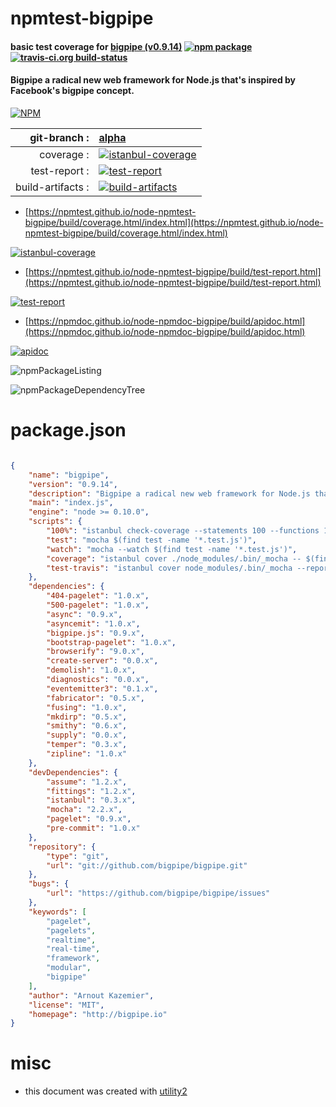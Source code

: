 # npmtest-bigpipe

#### basic test coverage for  [bigpipe (v0.9.14)](http://bigpipe.io)  [![npm package](https://img.shields.io/npm/v/npmtest-bigpipe.svg?style=flat-square)](https://www.npmjs.org/package/npmtest-bigpipe) [![travis-ci.org build-status](https://api.travis-ci.org/npmtest/node-npmtest-bigpipe.svg)](https://travis-ci.org/npmtest/node-npmtest-bigpipe)

#### Bigpipe a radical new web framework for Node.js that's inspired by Facebook's bigpipe concept.

[![NPM](https://nodei.co/npm/bigpipe.png?downloads=true&downloadRank=true&stars=true)](https://www.npmjs.com/package/bigpipe)

| git-branch : | [alpha](https://github.com/npmtest/node-npmtest-bigpipe/tree/alpha)|
|--:|:--|
| coverage : | [![istanbul-coverage](https://npmtest.github.io/node-npmtest-bigpipe/build/coverage.badge.svg)](https://npmtest.github.io/node-npmtest-bigpipe/build/coverage.html/index.html)|
| test-report : | [![test-report](https://npmtest.github.io/node-npmtest-bigpipe/build/test-report.badge.svg)](https://npmtest.github.io/node-npmtest-bigpipe/build/test-report.html)|
| build-artifacts : | [![build-artifacts](https://npmtest.github.io/node-npmtest-bigpipe/glyphicons_144_folder_open.png)](https://github.com/npmtest/node-npmtest-bigpipe/tree/gh-pages/build)|

- [https://npmtest.github.io/node-npmtest-bigpipe/build/coverage.html/index.html](https://npmtest.github.io/node-npmtest-bigpipe/build/coverage.html/index.html)

[![istanbul-coverage](https://npmtest.github.io/node-npmtest-bigpipe/build/screenCapture.buildCi.browser.%252Ftmp%252Fbuild%252Fcoverage.lib.html.png)](https://npmtest.github.io/node-npmtest-bigpipe/build/coverage.html/index.html)

- [https://npmtest.github.io/node-npmtest-bigpipe/build/test-report.html](https://npmtest.github.io/node-npmtest-bigpipe/build/test-report.html)

[![test-report](https://npmtest.github.io/node-npmtest-bigpipe/build/screenCapture.buildCi.browser.%252Ftmp%252Fbuild%252Ftest-report.html.png)](https://npmtest.github.io/node-npmtest-bigpipe/build/test-report.html)

- [https://npmdoc.github.io/node-npmdoc-bigpipe/build/apidoc.html](https://npmdoc.github.io/node-npmdoc-bigpipe/build/apidoc.html)

[![apidoc](https://npmdoc.github.io/node-npmdoc-bigpipe/build/screenCapture.buildCi.browser.%252Ftmp%252Fbuild%252Fapidoc.html.png)](https://npmdoc.github.io/node-npmdoc-bigpipe/build/apidoc.html)

![npmPackageListing](https://npmtest.github.io/node-npmtest-bigpipe/build/screenCapture.npmPackageListing.svg)

![npmPackageDependencyTree](https://npmtest.github.io/node-npmtest-bigpipe/build/screenCapture.npmPackageDependencyTree.svg)



# package.json

```json

{
    "name": "bigpipe",
    "version": "0.9.14",
    "description": "Bigpipe a radical new web framework for Node.js that's inspired by Facebook's bigpipe concept.",
    "main": "index.js",
    "engine": "node >= 0.10.0",
    "scripts": {
        "100%": "istanbul check-coverage --statements 100 --functions 100 --lines 100 --branches 100",
        "test": "mocha $(find test -name '*.test.js')",
        "watch": "mocha --watch $(find test -name '*.test.js')",
        "coverage": "istanbul cover ./node_modules/.bin/_mocha -- $(find test -name '*.test.js')",
        "test-travis": "istanbul cover node_modules/.bin/_mocha --report lcovonly -- $(find test -name '*.test.js')"
    },
    "dependencies": {
        "404-pagelet": "1.0.x",
        "500-pagelet": "1.0.x",
        "async": "0.9.x",
        "asyncemit": "1.0.x",
        "bigpipe.js": "0.9.x",
        "bootstrap-pagelet": "1.0.x",
        "browserify": "9.0.x",
        "create-server": "0.0.x",
        "demolish": "1.0.x",
        "diagnostics": "0.0.x",
        "eventemitter3": "0.1.x",
        "fabricator": "0.5.x",
        "fusing": "1.0.x",
        "mkdirp": "0.5.x",
        "smithy": "0.6.x",
        "supply": "0.0.x",
        "temper": "0.3.x",
        "zipline": "1.0.x"
    },
    "devDependencies": {
        "assume": "1.2.x",
        "fittings": "1.2.x",
        "istanbul": "0.3.x",
        "mocha": "2.2.x",
        "pagelet": "0.9.x",
        "pre-commit": "1.0.x"
    },
    "repository": {
        "type": "git",
        "url": "git://github.com/bigpipe/bigpipe.git"
    },
    "bugs": {
        "url": "https://github.com/bigpipe/bigpipe/issues"
    },
    "keywords": [
        "pagelet",
        "pagelets",
        "realtime",
        "real-time",
        "framework",
        "modular",
        "bigpipe"
    ],
    "author": "Arnout Kazemier",
    "license": "MIT",
    "homepage": "http://bigpipe.io"
}
```



# misc
- this document was created with [utility2](https://github.com/kaizhu256/node-utility2)
